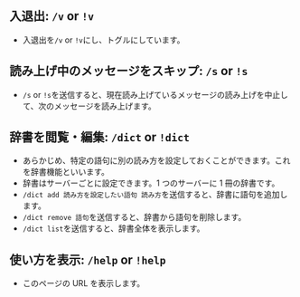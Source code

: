 ## 入退出: `/v` or `!v`

- 入退出を`/v` or `!v`にし、トグルにしています。

## 読み上げ中のメッセージをスキップ: `/s` or `!s`

- `/s` or `!s`を送信すると、現在読み上げているメッセージの読み上げを中止して、次のメッセージを読み上げます。


## 辞書を閲覧・編集: `/dict` or `!dict`

- あらかじめ、特定の語句に別の読み方を設定しておくことができます。これを辞書機能といいます。
- 辞書はサーバーごとに設定できます。1 つのサーバーに 1 冊の辞書です。
- `/dict add 読み方を設定したい語句 読み方`を送信すると、辞書に語句を追加します。
- `/dict remove 語句`を送信すると、辞書から語句を削除します。
- `/dict list`を送信すると、辞書全体を表示します。

## 使い方を表示: `/help` or `!help`

- このページの URL を表示します。
